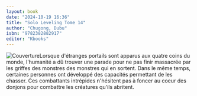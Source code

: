 ```yaml
---
layout: book
date: "2024-10-19 16:36"
title: "Solo Leveling Tome 14"
author: "Chugong, Dubu"
isbn: "9782382882917"
editor: "Kbooks"
---
```

![Couverture](/img/9782382882917.jpeg)Lorsque d'étranges portails sont apparus aux quatre coins du monde, l'humanité a dû trouver une parade pour ne pas finir massacrée par les griffes des monstres des monstres qui en sortent. Dans le même temps, certaines personnes ont développé des capacités permettant de les chasser. Ces combattants intrépides n'hésitent pas à foncer au coeur des donjons pour combattre les créatures qu'ils abritent.